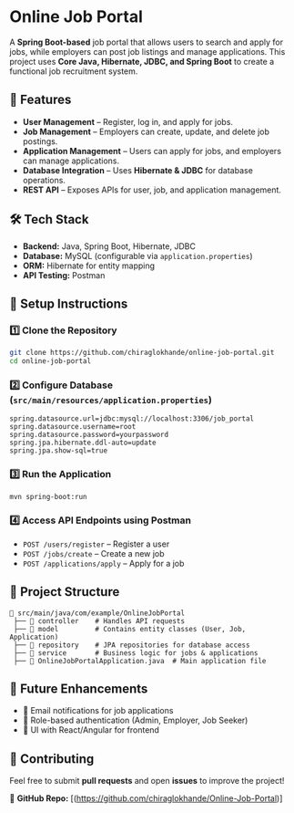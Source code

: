 # Online Job Portal

A **Spring Boot-based** job portal that allows users to search and apply for jobs, while employers can post job listings and manage applications. This project uses **Core Java, Hibernate, JDBC, and Spring Boot** to create a functional job recruitment system.

## 🚀 Features
- **User Management** – Register, log in, and apply for jobs.
- **Job Management** – Employers can create, update, and delete job postings.
- **Application Management** – Users can apply for jobs, and employers can manage applications.
- **Database Integration** – Uses **Hibernate & JDBC** for database operations.
- **REST API** – Exposes APIs for user, job, and application management.

## 🛠 Tech Stack
- **Backend:** Java, Spring Boot, Hibernate, JDBC
- **Database:** MySQL (configurable via `application.properties`)
- **ORM:** Hibernate for entity mapping
- **API Testing:** Postman

## 🔧 Setup Instructions

### 1️⃣ Clone the Repository
```sh
git clone https://github.com/chiraglokhande/online-job-portal.git
cd online-job-portal
```

### 2️⃣ Configure Database (`src/main/resources/application.properties`)
```properties
spring.datasource.url=jdbc:mysql://localhost:3306/job_portal
spring.datasource.username=root
spring.datasource.password=yourpassword
spring.jpa.hibernate.ddl-auto=update
spring.jpa.show-sql=true
```

### 3️⃣ Run the Application
```sh
mvn spring-boot:run
```

### 4️⃣ Access API Endpoints using Postman
- `POST /users/register` – Register a user
- `POST /jobs/create` – Create a new job
- `POST /applications/apply` – Apply for a job

## 📂 Project Structure
```
📂 src/main/java/com/example/OnlineJobPortal
 ├── 📁 controller    # Handles API requests
 ├── 📁 model         # Contains entity classes (User, Job, Application)
 ├── 📁 repository    # JPA repositories for database access
 ├── 📁 service       # Business logic for jobs & applications
 ├── 📜 OnlineJobPortalApplication.java  # Main application file
```

## 📌 Future Enhancements
- 🚀 Email notifications for job applications
- 🚀 Role-based authentication (Admin, Employer, Job Seeker)
- 🚀 UI with React/Angular for frontend

## 🤝 Contributing
Feel free to submit **pull requests** and open **issues** to improve the project!

🔗 **GitHub Repo:** [(https://github.com/chiraglokhande/Online-Job-Portal)]

